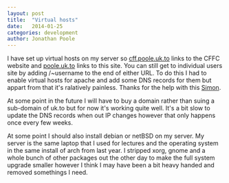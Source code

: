 ```yaml
---
layout: post
title:  "Virtual hosts"
date:   2014-01-25
categories: development
author: Jonathan Poole
---
```

I have set up virtual hosts on my server so <a href="http://cff.poole.uk.to">cff.poole.uk.to</a> links to the CFFC website and <a href="http://poole.uk.to">poole.uk.to</a> links to this site. You can still get to individual users site by adding /~username to the end of either URL. To do this I had to enable virtual hosts for apache and add some DNS records for them but appart from that it's ralatively painless. Thanks for the help with this <a href="http://graymalk.in/" target="_blank">Simon</a>.

At some point in the future I will have to buy a domain rather than suing a sub-domain of  uk.to but for now it's working quite well. It's a bit slow to update the DNS records when out IP changes however that only happens once every few weeks.

At some point I should also install debian or netBSD on my server. My server is the same laptop that I used for lectures and the operating system in the same install of arch from last year. I stripped xorg, gnome and a whole bunch of other packages out the other day to make the full system upgrade smaller however I think I may have been a bit heavy handed and removed somethings I need. 
